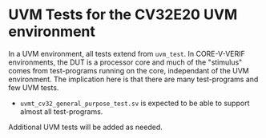 # UVM Tests for the CV32E20 UVM environment
In a UVM environment, all tests extend from `uvm_test`.
In CORE-V-VERIF environments, the DUT is a processor core and much of the "stimulus" comes from test-programs running on the core,
independant of the UVM environment.
The implication here is that there are many test-programs and few UVM tests.

- `uvmt_cv32_general_purpose_test.sv` is expected to be able to support almost all test-programs.

Additional UVM tests will be added as needed.
